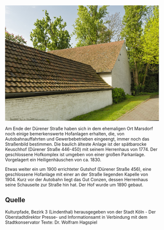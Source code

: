 ![Marsdorfer Höfe](./images/05315000-b03-t02/p2.9.jpg)

Am Ende der Dürener Straße haben sich in dem ehemaligen Ort Marsdorf noch einige bemerkenswerte Hofanlagen erhalten, die, von Autobahnauffahrten und Gewerbebetrieben eingeengt, immer noch das Straßenbild bestimmen. Die baulich älteste Anlage ist der spätbarocke Keuschhof (Dürener Straße 446-450) mit seinem Herrenhaus von 1774. Der geschlossene Hofkomplex ist umgeben von einer großen Parkanlage. Vorgelagert ein Heiligenhäuschen von ca. 1830.

Etwas weiter ein um 1900 errichteter Gutshof (Dürener Straße 456), eine geschlossene Hofanlage mit einer an der Straße liegenden Kapelle von 1904. Kurz vor der Autobahn liegt das Gut Conzen, dessen Herrenhaus seine Schauseite zur Straße hin hat. Der Hof wurde um 1890 gebaut.

## Quelle

Kulturpfade, Bezirk 3 (Lindenthal)
herausgegeben von der Stadt Köln - Der Oberstadtdirektor
Presse- und Informationsamt in Verbindung mit dem Stadtkonservator
Texte: Dr. Wolfram Hagspiel